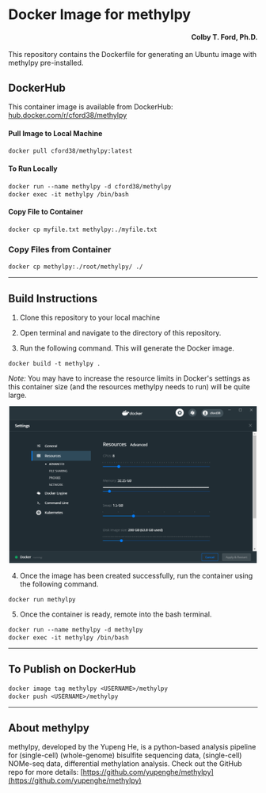# Docker Image for methylpy
<h4 align = "right">Colby T. Ford, Ph.D.</h4>
This repository contains the Dockerfile for generating an Ubuntu image with methylpy pre-installed.

## DockerHub
This container image is available from DockerHub: [hub.docker.com/r/cford38/methylpy](https://hub.docker.com/r/cford38/methylpy)

#### Pull Image to Local Machine
```
docker pull cford38/methylpy:latest
```
#### To Run Locally
```
docker run --name methylpy -d cford38/methylpy
docker exec -it methylpy /bin/bash
```

#### Copy File to Container
```
docker cp myfile.txt methylpy:./myfile.txt
```

### Copy Files from Container
```
docker cp methylpy:./root/methylpy/ ./
```

-------------------------------

## Build Instructions
1. Clone this repository to your local machine

2. Open terminal and navigate to the directory of this repository.

3. Run the following command. This will generate the Docker image.
```
docker build -t methylpy .
```
_Note:_ You may have to increase the resource limits in Docker's settings as this container size (and the resources methylpy needs to run) will be quite large.
<p align="center"><img src="DockerSettings.PNG" width="500px"></p>


4. Once the image has been created successfully, run the container using the following command.
```
docker run methylpy
```

5. Once the container is ready, remote into the bash terminal.
```
docker run --name methylpy -d methylpy
docker exec -it methylpy /bin/bash
```

----------------------

## To Publish on DockerHub

```
docker image tag methylpy <USERNAME>/methylpy
docker push <USERNAME>/methylpy
```

----------------------
## About methylpy

methylpy, developed by the Yupeng He, is a python-based analysis pipeline for (single-cell) (whole-genome) bisulfite sequencing data, (single-cell) NOMe-seq data, differential methylation analysis. Check out the GitHub repo for more details: [https://github.com/yupenghe/methylpy](https://github.com/yupenghe/methylpy)
